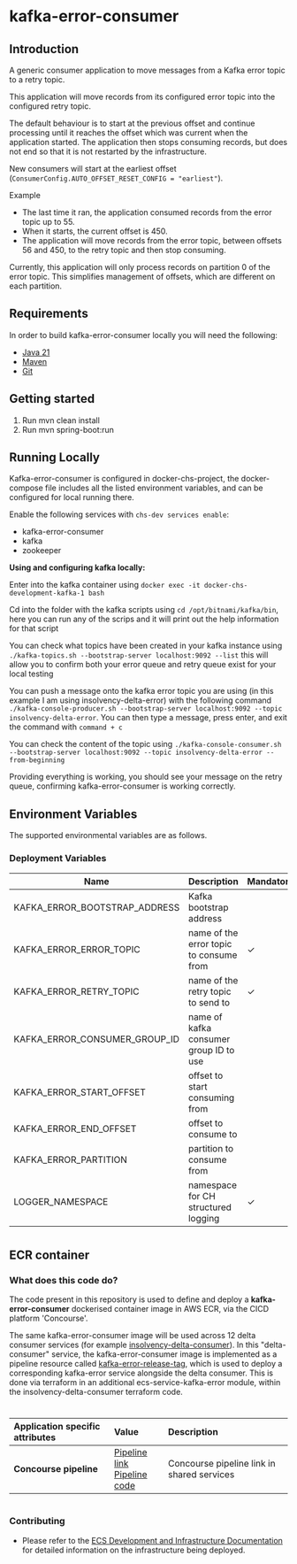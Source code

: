 # kafka-error-consumer

## Introduction

A generic consumer application to move messages from a Kafka error topic to a retry topic.

This application will move records from its configured error topic into the configured retry topic.

The default behaviour is to start at the previous offset and continue processing until it reaches the offset which was current when the application started. The application then stops consuming records, but does not end so that it is not restarted by the infrastructure.

New consumers will start at the earliest offset (`ConsumerConfig.AUTO_OFFSET_RESET_CONFIG = "earliest"`).

Example 

- The last time it ran, the application consumed records from the error topic up to 55.
- When it starts, the current offset is 450.
- The application will move records from the error topic, between offsets 56 and 450, to the retry topic and then stop consuming.

Currently, this application will only process records on partition 0 of the error topic. This simplifies management of offsets, which are different on each partition.

## Requirements
In order to build kafka-error-consumer locally you will need the following:
- [Java 21](https://www.oracle.com/java/technologies/downloads/#java11)
- [Maven](https://maven.apache.org/download.cgi)
- [Git](https://git-scm.com/downloads)

## Getting started
1. Run mvn clean install
2. Run mvn spring-boot:run

## Running Locally

Kafka-error-consumer is configured in docker-chs-project, the docker-compose file includes all the listed environment variables, and can be configured for local running there.

Enable the following services with `chs-dev services enable`:
- kafka-error-consumer
- kafka
- zookeeper

**Using and configuring kafka locally:**

Enter into the kafka container using `docker exec -it docker-chs-development-kafka-1 bash`

Cd into the folder with the kafka scripts using `cd /opt/bitnami/kafka/bin`, here you can run any of the scrips and it will print out the help information for that script

You can check what topics have been created in your kafka instance using `./kafka-topics.sh --bootstrap-server localhost:9092 --list`
this will allow you to confirm both your error queue and retry queue exist for your local testing

You can push a message onto the kafka error topic you are using (in this example I am using insolvency-delta-error) 
with the following command `./kafka-console-producer.sh --bootstrap-server localhost:9092 --topic insolvency-delta-error`.
You can then type a message, press enter, and exit the command with `command + c`

You can check the content of the topic using `./kafka-console-consumer.sh --bootstrap-server localhost:9092 --topic insolvency-delta-error --from-beginning`

Providing everything is working, you should see your message on the retry queue, confirming kafka-error-consumer is working correctly.

Environment Variables
---------------------
The supported environmental variables are as follows.

### Deployment Variables
Name                                      | Description                                                 | Mandatory | Default            | Example
------                                    | ------                                                      | ------    | ------             | ------
KAFKA_ERROR_BOOTSTRAP_ADDRESS             | Kafka bootstrap address                                     |           | localhost:9092     | kafka-url:9092
KAFKA_ERROR_ERROR_TOPIC                   | name of the error topic to consume from                     | ✓         |                    | insolvency-delta-error
KAFKA_ERROR_RETRY_TOPIC                   | name of the retry topic to send to                          | ✓         |                    | insolvency-delta-retry
KAFKA_ERROR_CONSUMER_GROUP_ID             | name of kafka consumer group ID to use                      |           | kafka-error        | kafka-error-2
KAFKA_ERROR_START_OFFSET                  | offset to start consuming from                              |           | (uses last offset) | 389
KAFKA_ERROR_END_OFFSET                    | offset to consume to                                        |           | (to last record)   | 389
KAFKA_ERROR_PARTITION                     | partition to consume from                                   |           | 0                  | 1
LOGGER_NAMESPACE                          | namespace for CH structured logging                         | ✓         |                    | insolvency-delta-error-consumer
#
## ECR container
### What does this code do?
The code present in this repository is used to define and deploy a __kafka-error-consumer__ dockerised container image in AWS ECR, via the CICD platform 'Concourse'.

The same kafka-error-consumer image will be used across 12 delta consumer services (for example [insolvency-delta-consumer](https://ci-platform.companieshouse.gov.uk/teams/team-development/pipelines/insolvency-delta-consumer)).  In this "delta-consumer" service, the kafka-error-consumer image is implemented as a pipeline resource called [kafka-error-release-tag](https://github.com/companieshouse/ci-pipelines/blob/7e0cfd7c9db47d0323e87f0956549796ef12d5a7/pipelines/ssplatform/team-development/insolvency-delta-consumer#L1274), which is used to deploy a corresponding kafka-error service alongside the delta consumer. This is done via terraform in an additional ecs-service-kafka-error module, within the insolvency-delta-consumer terraform code.

#
Application specific attributes | Value                                | Description
:---------|:-----------------------------------------------------------------------------|:-----------
**Concourse pipeline**     |[Pipeline link](https://ci-platform.companieshouse.gov.uk/teams/team-development/pipelines/kafka-error-consumer) <br> [Pipeline code](https://github.com/companieshouse/ci-pipelines/blob/master/pipelines/ssplatform/team-development/kafka-error-consumer)                               | Concourse pipeline link in shared services


#
### Contributing
- Please refer to the [ECS Development and Infrastructure Documentation](https://companieshouse.atlassian.net/wiki/spaces/DEVOPS/pages/4390649858/Copy+of+ECS+Development+and+Infrastructure+Documentation+Updated) for detailed information on the infrastructure being deployed.
